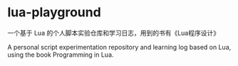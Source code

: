 # lua-playground
一个基于 Lua 的个人脚本实验仓库和学习日志，用到的书有《Lua程序设计》

A personal script experimentation repository and learning log based on Lua, using the book Programming in Lua.
